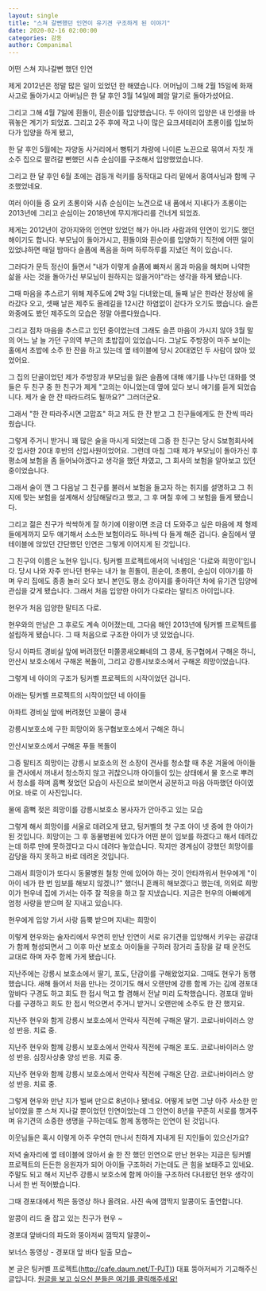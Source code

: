 ```yaml
---
layout: single
title: "스쳐 갈뻔했던 인연이 유기견 구조하게 된 이야기"
date: 2020-02-16 02:00:00
categories: 감동
author: Companimal
---
```


어떤 스쳐 지나갈뻔 했던 인연

제게 2012년은 정말 많은 일이 있었던 한 해였습니다. 어머님이 그해 2월 15일에 화재 사고로 돌아가시고 아버님은 한 달 후인 3월 14일에 폐암 말기로 돌아가셨어요.

그리고 그해 4월 7일에 흰돌이, 흰순이를 입양했습니다. 두 아이의 입양은 내 인생을 바꿔놓은 계기가 되었죠. 그리고 2주 후에 작고 나이 많은 요크셔테리어 초롱이를 입보하다가 입양을 하게 됐고,

한 달 후인 5월에는 자양동 사거리에서 뻥튀기 차량에 나이론 노끈으로 묶여서 자칫 개소주 집으로 팔려갈 뻔했던 시츄 순심이를 구조해서 입양했었습니다.

그리고 한 달 후인 6월 초에는 검둥개 럭키를 동작대교 다리 밑에서 홍여사님과 함께 구조했었네요.

여러 아이들 중 요키 초롱이와 시츄 순심이는 노견으로 내 품에서 지내다가 초롱이는 2013년에 그리고 순심이는 2018년에 무지개다리를 건너게 되었죠.

제게는 2012년이 강아지와의 인연만 있었던 해가 아니라 사람과의 인연이 있기도 했던 해이기도 합니다. 부모님이 돌아가시고, 흰돌이와 흰순이를 입양하기 직전에 어떤 일이 있었냐하면 매일 밤마다 슬픔에 폭음을 하며 하루하루를 지냈던 적이 있습니다.

그러다가 문득 정신이 들면서 "내가 이렇게 슬픔에 빠져서 몸과 마음을 해치며 나약한 삶을 사는 것을 돌아가신 부모님이 원하지는 않을거야"라는 생각을 하게 됐습니다.

그때 마음을 추스르기 위해 제주도에 2박 3일 다녀왔는데, 둘째 날은 한라산 정상에 올라갔다 오고, 셋째 날은 제주도 올레길을 12시간 하염없이 걷다가 오기도 했습니다. 슬픈 와중에도 봤던 제주도의 모습은 정말 아름다웠습니다.

그리고 점차 마음을 추스르고 있던 중이었는데 그래도 슬픈 마음이 가시지 않아 3월 말의 어느 날 늘 가던 구의역 부근의 초밥집이 있었습니다. 그날도 주방장이 마주 보이는 홀에서 초밥에 소주 한 잔을 하고 있는데 옆 테이블에 당시 20대였던 두 사람이 앉아 있었어요.

그 집의 단골이었던 제가 주방장과 부모님을 잃은 슬픔에 대해 얘기를 나누던 대화를 엿들은 두 친구 중 한 친구가 제게 "고의는 아니었는데 옆에 있다 보니 얘기를 듣게 되었습니다. 제가 술 한 잔 따라드려도 될까요?" 그러더군요.

그래서 "한 잔 따라주시면 고맙죠" 하고 저도 한 잔 받고 그 친구들에게도 한 잔씩 따라줬습니다.

그렇게 주거니 받거니 꽤 많은 술을 마시게 되었는데 그중 한 친구는 당시 S보험회사에 갓 입사한 20대 후반의 신입사원이었어요. 그런데 마침 그때 제가 부모님이 돌아가신 후 평소에 보험을 좀 들어놔야겠다고 생각을 했던 차였고, 그 회사의 보험을 알아보고 있던 중이었습니다.

그래서 술이 깬 그 다음날 그 친구를 불러서 보험을 들고자 하는 취지를 설명하고 그 취지에 맞는 보험을 설계해서 상담해달라고 했고, 그 후 며칠 후에 그 보험을 들게 됐습니다.

그리고 젊은 친구가 싹싹하게 잘 하기에 이왕이면 조금 더 도와주고 싶은 마음에 제 형제들에게까지 모두 얘기해서 소소한 보험이라도 하나씩 다 들게 해준 겁니다. 술집에서 옆 테이블에 앉았던 간단했던 인연은 그렇게 이어지게 된 것입니다.

그 친구의 이름은 노현우 입니다. 팅커벨 프로젝트에서의 닉네임은 '다로와 희망이'입니다. 당시 나와 자주 만나던 현우는 내가 늘 흰돌이, 흰순이, 초롱이, 순심이 이야기를 하며 우리 집에도 종종 놀러 오다 보니 본인도 평소 강아지를 좋아하던 차에 유기견 입양에 관심을 갖게 됐습니다. 그래서 처음 입양한 아이가 다로라는 말티즈 아이입니다.

현우가 처음 입양한 말티즈 다로.

현우와의 만남은 그 후로도 계속 이어졌는데, 그다음 해인 2013년에 팅커벨 프로젝트를 설립하게 됐습니다. 그 때 처음으로 구조한 아이가 넷 있었습니다.

당시 아파트 경비실 앞에 버려졌던 미쫄콩새오빠네의 그 콩새, 동구협에서 구해온 하니, 안산시 보호소에서 구해온 복돌이, 그리고 강릉시보호소에서 구해온 희망이었습니다.

그렇게 네 아이의 구조가 팅커벨 프로젝트의 시작이었던 겁니다.

아래는 팅커벨 프로젝트의 시작이었던 네 아이들

아파트 경비실 앞에 버려졌던 꼬물이 콩새

강릉시보호소에 구한 희망이와 동구협보호소에서 구해온 하니

안산시보호소에서 구해온 푸들 복돌이

그중 말티즈 희망이는 강릉시 보호소의 전 소장이 견사를 청소할 때 추운 겨울에 아이들을 견사에서 꺼내서 청소하지 않고 귀찮으니까 아이들이 있는 상태에서 물 호스로 뿌려서 청소를 하며 흠뻑 젖었던 모습이 사진으로 보이면서 공분하고 마음 아파했던 아이였어요. 바로 이 사진입니다.

물에 흠뻑 젖은 희망이를 강릉시보호소 봉사자가 안아주고 있는 모습

그렇게 해서 희망이를 서울로 데려오게 됐고, 팅커벨의 첫 구조 아이 넷 중에 한 아이가 된 것입니다. 희망이는 그 후 동물병원에 있다가 어떤 분이 임보를 하겠다고 해서 데려갔는데 하루 만에 못하겠다고 다시 데려다 놓았습니다. 작지만 경계심이 강했던 희망이를 감당을 하지 못하고 바로 데려온 것입니다.

그래서 희망이가 또다시 동물병원 철창 안에 있어야 하는 것이 안타까워서 현우에게 "이 아이 네가 한 번 임보를 해보지 않겠니?" 했더니 흔쾌히 해보겠다고 했는데, 의외로 희망이가 현우네 집에 가서는 아주 잘 적응을 하고 잘 지냈습니다. 지금은 현우의 아빠에게 엄청 사랑을 받으며 잘 지내고 있습니다.

현우에게 입양 가서 사랑 듬뿍 받으며 지내는 희망이

이렇게 현우와는 술자리에서 우연히 만난 인연이 서로 유기견을 입양해서 키우는 공감대가 함께 형성되면서 그 이후 마산 보호소 아이들을 구하러 장거리 출장을 갈 때 운전도 교대로 하며 자주 함께 가게 됐습니다.

지난주에는 강릉시 보호소에서 딸기, 포도, 단감이를 구해왔었지요. 그때도 현우가 동행했습니다. 새해 들어서 처음 만나는 것이기도 해서 오랜만에 강릉 함께 가는 김에 경포대 앞바다 구경도 하고 회도 한 접시 먹고 할 겸해서 전날 미리 도착했습니다. 경포대 앞바다를 구경하고 회도 한 접시 먹으면서 주거니 받거니 오랜만에 소주도 한 잔 했지요.

지난주 현우와 함게 강릉시 보호소에서 안락사 직전에 구해온 딸기. 코로나바이러스 양성 반응. 치료 중.

지난주 현우와 함께 강릉시 보호소에서 안락사 직전에 구해온 포도. 코로나바이러스 양성 반응. 심장사상충 양성 반응. 치료 중.

지난주 현우와 함께 강릉시 보호소에서 안락사 직전에 구해온 단감. 코로나바이러스 양성 반응. 치료 중.

그렇게 현우와 만난 지가 벌써 만으로 8년이나 됐네요. 어떻게 보면 그냥 아주 사소한 만남이었을 뿐 스쳐 지나갈 뿐이었던 인연이었는데 그 인연이 8년을 꾸준히 서로를 챙겨주며 유기견의 소중한 생명을 구하는데도 함께 동행하는 인연이 된 것입니다.

이웃님들은 혹시 이렇게 아주 우연히 만나서 친하게 지내게 된 지인들이 있으신가요?

저녁 술자리에 옆 테이블에 앉아서 술 한 잔 했던 인연으로 만난 현우는 지금은 팅커벨 프로젝트의 든든한 응원자가 되어 아이들 구조하러 가는데도 큰 힘을 보태주고 있네요. 주말도 되고 해서 지난주 강릉시 보호소에 함께 아이들 구조하러 다녀왔던 현우 생각이 나서 한 번 적어봤습니다.

그때 경포대에서 찍은 동영상 하나 올려요. 사진 속에 껌딱지 알콩이도 출연합니다.

알콩이 리드 줄 잡고 있는 친구가 현우 ~

경포대 앞바다의 파도와 뚱아저씨 껌딱지 알콩이~

보너스 동영상 - 경포대 앞 바다 일출 모습~

본 글은 팅커벨 프로젝트([http://cafe.daum.net/T-PJT)](http://cafe.daum.net/T-PJT)) 대표 뚱아저씨가 기고해주신 글입니다. [원글을 보고 싶으신 분들은 여기를 클릭해주세요!](https://blog.naver.com/tinkerbell-project/221800777850)
